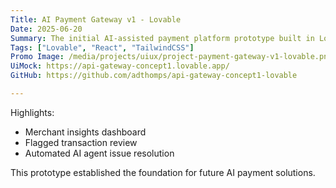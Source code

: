 ```yaml
---
Title: AI Payment Gateway v1 - Lovable
Date: 2025-06-20
Summary: The initial AI-assisted payment platform prototype built in Lovable. Focuses on merchant insights, flagged transaction review, and automated issue resolution using integrated AI agents.
Tags: ["Lovable", "React", "TailwindCSS"]
Promo Image: /media/projects/uiux/project-payment-gateway-v1-lovable.png
UiMock: https://api-gateway-concept1.lovable.app/
GitHub: https://github.com/adthomps/api-gateway-concept1-lovable

---
```


Highlights:

- Merchant insights dashboard
- Flagged transaction review
- Automated AI agent issue resolution

This prototype established the foundation for future AI payment solutions.
